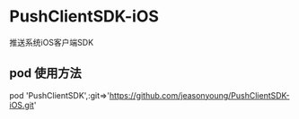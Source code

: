 # PushClientSDK-iOS
推送系统iOS客户端SDK


## pod 使用方法
pod 'PushClientSDK',:git=>'https://github.com/jeasonyoung/PushClientSDK-iOS.git'
